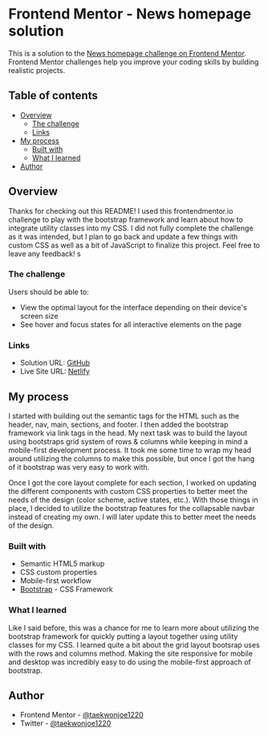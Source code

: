 # Frontend Mentor - News homepage solution

This is a solution to the [News homepage challenge on Frontend Mentor](https://www.frontendmentor.io/challenges/news-homepage-H6SWTa1MFl). Frontend Mentor challenges help you improve your coding skills by building realistic projects. 

## Table of contents

- [Overview](#overview)
  - [The challenge](#the-challenge)
  - [Links](#links)
- [My process](#my-process)
  - [Built with](#built-with)
  - [What I learned](#what-i-learned)
- [Author](#author)

## Overview

  Thanks for checking out this README! I used this frontendmentor.io challenge to play with the bootstrap framework and learn about how to integrate utility classes into my CSS. I did not fully complete the challenge as it was intended, but I plan to go back and update a few things with custom CSS as well as a bit of JavaScript to finalize this project. Feel free to leave any feedback!
s
### The challenge

Users should be able to:

- View the optimal layout for the interface depending on their device's screen size
- See hover and focus states for all interactive elements on the page


### Links

- Solution URL: [GitHub](https://github.com/taekwonjoe1220/news-homepage-main)
- Live Site URL: [Netlify](https://app.netlify.com/sites/legendary-panda-4f1c99/overview)

## My process
I started with building out the semantic tags for the HTML such as the header, nav, main, sections, and footer. I then added the bootstrap framework via link tags in the head. My next task was to build the layout using bootstraps grid system of rows & columns while keeping in mind a mobile-first development process. It took me some time to wrap my head around utilizing the columns to make this possible, but once I got the hang of it bootstrap was very easy to work with.

Once I got the core layout complete for each section, I worked on updating the different components with custom CSS properties to better meet the needs of the design (color scheme, active states, etc.). With those things in place, I decided to utilize the bootstrap features for the collapsable navbar instead of creating my own. I will later update this to better meet the needs of the design.

### Built with

- Semantic HTML5 markup
- CSS custom properties
- Mobile-first workflow
- [Bootstrap](https://getbootstrap.com/) - CSS Framework


### What I learned

Like I said before, this was a chance for me to learn more about utilizing the bootstrap framework for quickly putting a layout together using utility classes for my CSS. I learned quite a bit about the grid layout bootsrap uses with the rows and columns method. Making the site responsive for mobile and desktop was incredibly easy to do using the mobile-first approach of bootstrap.


## Author

- Frontend Mentor - [@taekwonjoe1220](https://www.frontendmentor.io/profile/taekwonjoe1220)
- Twitter - [@taekwonjoe1220](https://twitter.com/taekwonjoe1220)

